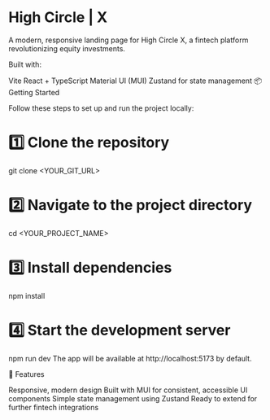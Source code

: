 # High Circle | X

A modern, responsive landing page for High Circle X, a fintech platform revolutionizing equity investments.

Built with:

Vite
React + TypeScript
Material UI (MUI)
Zustand for state management
📦 Getting Started

Follow these steps to set up and run the project locally:

# 1️⃣ Clone the repository
git clone <YOUR_GIT_URL>

# 2️⃣ Navigate to the project directory
cd <YOUR_PROJECT_NAME>

# 3️⃣ Install dependencies
npm install

# 4️⃣ Start the development server
npm run dev
The app will be available at http://localhost:5173 by default.

🌟 Features

Responsive, modern design
Built with MUI for consistent, accessible UI components
Simple state management using Zustand
Ready to extend for further fintech integrations

